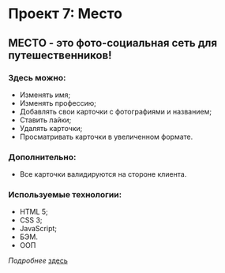 # Проект 7: Место

## МЕСТО - это фото-социальная сеть для путешественников!

### Здесь можно:

- Изменять имя;
- Изменять профессию;
- Добавлять свои карточки с фотографиями и названием;
- Ставить лайки;
- Удалять карточки;
- Просматривать карточки в увеличенном формате.

### Дополнительно:

- Все карточки валидируются на стороне клиента.

### Используемые технологии:

- HTML 5;
- CSS 3;
- JavaScript;
- БЭМ.
- ООП

_Подробнее_ [здесь](https://defcoast.github.io/mesto/)
